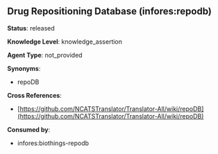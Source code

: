 [//]: # (DO NOT MANUALLY EDIT THIS FILE. IT IS GENERATED FROM A TEMPLATE.)

## Drug Repositioning Database (infores:repodb)

**Status**: released
  
**Knowledge Level**: knowledge_assertion
  
**Agent Type**: not_provided

**Synonyms**:

- repoDB

**Cross References**:

- [https://github.com/NCATSTranslator/Translator-All/wiki/repoDB](https://github.com/NCATSTranslator/Translator-All/wiki/repoDB)


**Consumed by**:

- infores:biothings-repodb
